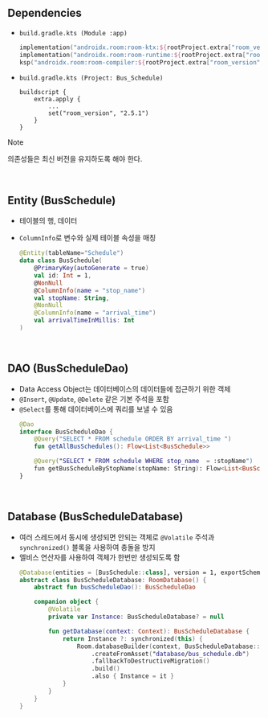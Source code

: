 ## Dependencies
- `build.gradle.kts (Module :app)`
  ```kotlin
  implementation("androidx.room:room-ktx:${rootProject.extra["room_version"]}")
  implementation("androidx.room:room-runtime:${rootProject.extra["room_version"]}")
  ksp("androidx.room:room-compiler:${rootProject.extra["room_version"]}")
  ```
- `build.gradle.kts (Project: Bus_Schedule)`
  ```
  buildscript {
      extra.apply {
          ...
          set("room_version", "2.5.1")
      }
  }
  ```
> [!NOTE]
> 의존성들은 최신 버전을 유지하도록 해야 한다.
<br>

## Entity (BusSchedule)

- 테이블의 행, 데이터
- `ColumnInfo`로 변수와 실제 테이블 속성을 매칭

  ```kotlin
  @Entity(tableName="Schedule")
  data class BusSchedule(
      @PrimaryKey(autoGenerate = true)
      val id: Int = 1,
      @NonNull
      @ColumnInfo(name = "stop_name")
      val stopName: String,
      @NonNull
      @ColumnInfo(name = "arrival_time")
      val arrivalTimeInMillis: Int
  )
  ```
  <br>
  
## DAO (BusScheduleDao)

- Data Access Object는 데이터베이스의 데이터들에 접근하기 위한 객체
- `@Insert`, `@Update`, `@Delete` 같은 기본 주석을 포함
- `@Select`를 통해 데이터베이스에 쿼리를 보낼 수 있음
  ```kotlin
  @Dao
  interface BusScheduleDao {
      @Query("SELECT * FROM schedule ORDER BY arrival_time ")
      fun getAllBusSchedules(): Flow<List<BusSchedule>>

      @Query("SELECT * FROM schedule WHERE stop_name  = :stopName")
      fun getBusScheduleByStopName(stopName: String): Flow<List<BusSchedule>>
  }
  ```
<br>

## Database (BusScheduleDatabase)

- 여러 스레드에서 동시에 생성되면 안되는 객체로 `@Volatile` 주석과 `synchronized()` 블록을 사용하여 충돌을 방지
- 엘비스 연산자를 사용하여 객체가 한번만 생성되도록 함
  ```kotlin
  @Database(entities = [BusSchedule::class], version = 1, exportSchema = false)
  abstract class BusScheduleDatabase: RoomDatabase() {
      abstract fun busScheduleDao(): BusScheduleDao

      companion object {
          @Volatile
          private var Instance: BusScheduleDatabase? = null

          fun getDatabase(context: Context): BusScheduleDatabase {
              return Instance ?: synchronized(this) {
                  Room.databaseBuilder(context, BusScheduleDatabase::class.java, "bus_schedule")
                      .createFromAsset("database/bus_schedule.db")
                      .fallbackToDestructiveMigration()
                      .build()
                      .also { Instance = it }
              }
          }
      }
  }
  ```

